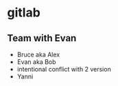 # gitlab
## Team with Evan
* Bruce aka Alex
* Evan aka Bob
* intentional conflict with 2 version
* Yanni

